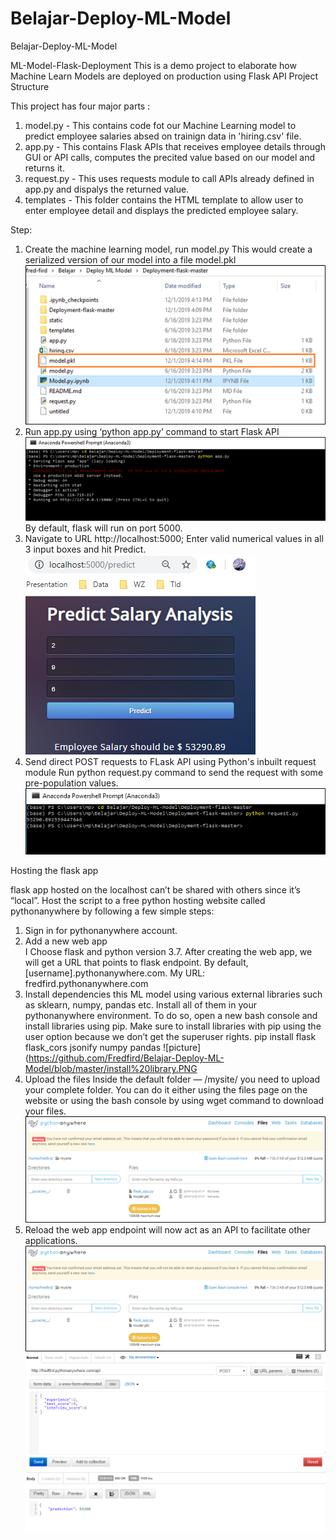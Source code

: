 # Belajar-Deploy-ML-Model
Belajar-Deploy-ML-Model

ML-Model-Flask-Deployment
This is a demo project to elaborate how Machine Learn Models are deployed on production using Flask API
Project Structure

This project has four major parts :
1. model.py - This contains code fot our Machine Learning model to predict employee salaries absed on trainign data in 'hiring.csv' file.
2. app.py - This contains Flask APIs that receives employee details through GUI or API calls, computes the precited value based on our model and returns it.
3. request.py - This uses requests module to call APIs already defined in app.py and dispalys the returned value.
4. templates - This folder contains the HTML template to allow user to enter employee detail and displays the predicted employee salary.

Step:
1. Create the machine learning model, run model.py
    This would create a serialized version of our model into a file model.pkl
    ![picture](https://github.com/Fredfird/Belajar-Deploy-ML-Model/blob/master/model.png)
2. Run app.py using ‘python app.py’ command to start Flask API
    ![picture](https://github.com/Fredfird/Belajar-Deploy-ML-Model/blob/master/run%20app.png)
    By default, flask will run on port 5000.
3. Navigate to URL http://localhost:5000; Enter valid numerical values in all 3 input boxes     and hit Predict.
    ![picture](https://github.com/Fredfird/Belajar-Deploy-ML-Model/blob/master/locallhost.png)
4. Send direct POST requests to FLask API using Python's inbuilt request module 
    Run python request.py command to send the request with some pre-population values.
    ![picture](https://github.com/Fredfird/Belajar-Deploy-ML-Model/blob/master/run_request.png)
    
Hosting the flask app

flask app hosted on the localhost can’t be shared with others since it’s “local”. Host the script to a free python hosting website called pythonanywhere by following a few simple steps:
1. Sign in for pythonanywhere account.
2. Add a new web app\
    I Choose flask and python version 3.7. After creating the web app, we will get a URL that points to flask endpoint. By default,         [username].pythonanywhere.com. My URL: fredfird.pythonanywhere.com
3. Install dependencies
    this ML model using various external libraries such as sklearn, numpy, pandas etc. Install all of them in your pythonanywhere           environment. To do so, open a new bash console and install libraries using pip. Make sure to install libraries with pip using           the user option because we don’t get the superuser rights.
    pip install flask flask_cors jsonify numpy pandas
    ![picture](https://github.com/Fredfird/Belajar-Deploy-ML-Model/blob/master/install%20library.PNG
4. Upload the files
    Inside the default folder — /mysite/ you need to upload your complete folder. You can do it either using the files page on the           website or using the bash console by using wget command to download your files.
    ![picture](https://github.com/Fredfird/Belajar-Deploy-ML-Model/blob/master/upload.png) 
5. Reload the web app
   endpoint will now act as an API to facilitate other applications.
   ![picture](https://github.com/Fredfird/Belajar-Deploy-ML-Model/blob/master/reload.png)
   ![picture](https://github.com/Fredfird/Belajar-Deploy-ML-Model/blob/master/postman.PNG)


       





